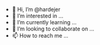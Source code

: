 - 👋 Hi, I’m @hardejer
- 👀 I’m interested in ...
- 🌱 I’m currently learning ...
- 💞️ I’m looking to collaborate on ...
- 📫 How to reach me ...

<!---
hardejer/hardejer is a ✨ special ✨ repository because its `README.md` (this file) appears on your GitHub profile.
You can click the Preview link to take a look at your changes.
--->

